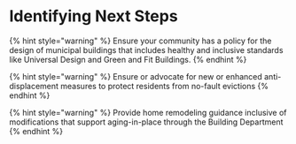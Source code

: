 # Identifying Next Steps

{% hint style="warning" %}
Ensure your community has a policy for the design of municipal buildings that includes healthy and inclusive standards like Universal Design and Green and Fit Buildings.
{% endhint %}

{% hint style="warning" %}
 Ensure or advocate for new or enhanced anti-displacement measures to protect residents from no-fault evictions
{% endhint %}

{% hint style="warning" %}
Provide home remodeling guidance inclusive of modifications that support aging-in-place through the Building Department
{% endhint %}

